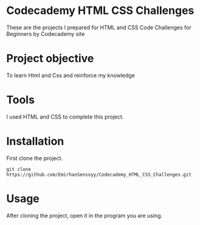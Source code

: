 # Codecademy HTML CSS Challenges 
These are the projects I prepared for HTML and CSS Code Challenges for Beginners by Codecademy site

# Project objective
To learn Html and Css and reinforce my knowledge

# Tools

I used HTML and CSS to complete this project.

# Installation

First clone the project.
```
git clone https://github.com/EmirhanSensoyy/Codecademy_HTML_CSS_Challenges.git
```
# Usage

After cloning the project, open it in the program you are using.

